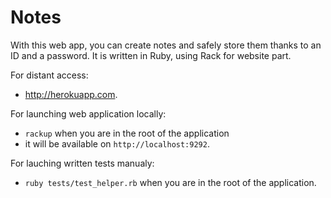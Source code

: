 # Notes

With this web app, you can create notes and safely store them thanks to an ID and a password.
It is written in Ruby, using Rack for website part.

For distant access:
- http://herokuapp.com.

For launching web application locally:
- `rackup` when you are in the root of the application
- it will be available on `http://localhost:9292`.

For lauching written tests manualy:
- `ruby tests/test_helper.rb` when you are in the root of the application.
